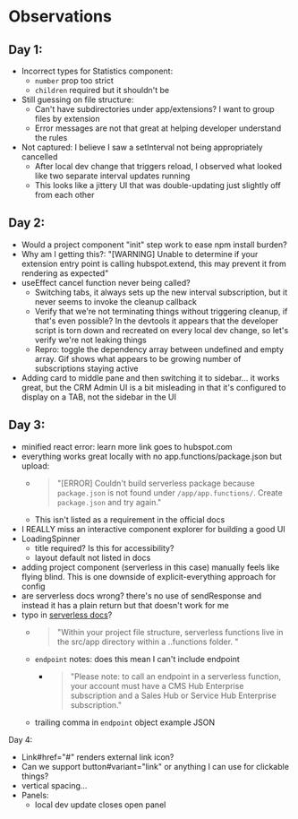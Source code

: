 # Observations

## Day 1:

- Incorrect types for Statistics component:
  - `number` prop too strict
  - `children` required but it shouldn't be
- Still guessing on file structure:
  - Can't have subdirectories under app/extensions? I want to group files by extension
  - Error messages are not that great at helping developer understand the rules
- Not captured: I believe I saw a setInterval not being appropriately cancelled
  - After local dev change that triggers reload, I observed what looked like two separate interval updates running
  - This looks like a jittery UI that was double-updating just slightly off from each other

## Day 2:

- Would a project component "init" step work to ease npm install burden?
- Why am I getting this?: "[WARNING] Unable to determine if your extension entry point is calling hubspot.extend, this may prevent it from rendering as expected"
- useEffect cancel function never being called?
  - Switching tabs, it always sets up the new interval subscription, but it never seems to invoke the cleanup callback
  - Verify that we're not terminating things without triggering cleanup, if that's even possible? In the devtools it appears that the developer script is torn down and recreated on every local dev change, so let's verify we're not leaking things
  - Repro: toggle the dependency array between undefined and empty array. Gif shows what appears to be growing number of subscriptions staying active
- Adding card to middle pane and then switching it to sidebar... it works great, but the CRM Admin UI is a bit misleading in that it's configured to display on a TAB, not the sidebar in the UI


## Day 3:

- minified react error: learn more link goes to hubspot.com
- everything works great locally with no app.functions/package.json but upload:
  - > "[ERROR] Couldn't build serverless package because `package.json` is not found under `/app/app.functions/`. Create `package.json` and try again."
  - This isn't listed as a requirement in the official docs
- I REALLY miss an interactive component explorer for building a good UI
- LoadingSpinner
  - title required? Is this for accessibility?
  - layout default not listed in docs
- adding project component (serverless in this case) manually feels like flying blind. This is one downside of explicit-everything approach for config
- are serverless docs wrong? there's no use of sendResponse and instead it has a plain return but that doesn't work for me
- typo in [serverless docs](https://app.hubspotqa.com/docs/865673741/doc/platform/serverless-functions)?
  - > "Within your project file structure, serverless functions live in the src/app directory within a ..functions folder. "
  - `endpoint` notes: does this mean I can't include endpoint
    - > "Please note: to call an endpoint in a serverless function, your account must have a CMS Hub Enterprise subscription and a Sales Hub or Service Hub Enterprise subscription."
  - trailing comma in `endpoint` object example JSON


Day 4:
 - Link#href="#" renders external link icon?
 - Can we support button#variant="link" or anything I can use for clickable things?
 - vertical spacing...
 - Panels:
   - local dev update closes open panel
